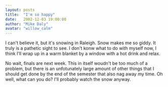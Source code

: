 ```yaml
---
layout: posts
title:  "I'm so happy"
date:   2002-12-03 19:00:00
author: "Mike Daly"
avatar: "willow_calm"
---
```

I can't believe it, but it's snowing in Raleigh. Snow makes me so giddy. It truly is a pathetic sight to see. I don't konw what to do with myself now, I think I'll wrap up in a warm blanket by a window with a hot drink and relax.

 No wait, finals are next week. This in itself woudn't be too much of a problem, but there is an unfotunately large amount of other things that I should get done by the end of the semester that also nag away my time. Oh well, what can you do? I'll probably watch the snow anyway.